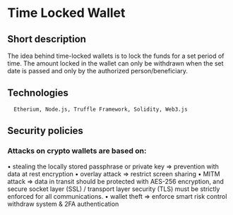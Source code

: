 # Time Locked Wallet

## Short description
 The idea behind time-locked wallets is to lock the funds for a set period of time. The amount locked in the wallet can only be withdrawn when the set date is passed and only by the authorized person/beneficiary.
     
## Technologies
      Etherium, Node.js, Truffle Framework, Solidity, Web3.js
 
## Security policies

### Attacks on crypto wallets are based on:
•	stealing the locally stored passphrase or private key ⇒ prevention with data at rest encryption
•	overlay attack ⇒ restrict screen sharing
•	MITM attack ⇒ data in transit should be protected with AES-256 encryption, and secure socket layer (SSL) / transport layer security (TLS) must be strictly enforced for all communications.
•	wallet theft ⇒ enforce smart risk control withdraw system & 2FA authentication

